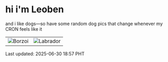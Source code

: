 # hi i'm Leoben

and i like dogs—so have some random dog pics that change whenever my CRON feels like it

|  |  |
|--------|----------|
| ![Borzoi](https://random-dog-vercel.vercel.app/api/random-borzoi?v=1751281038) | ![Labrador](https://random-dog-vercel.vercel.app/api/random-labrador?v=1751281038) |

Last updated: 2025-06-30 18:57 PHT

